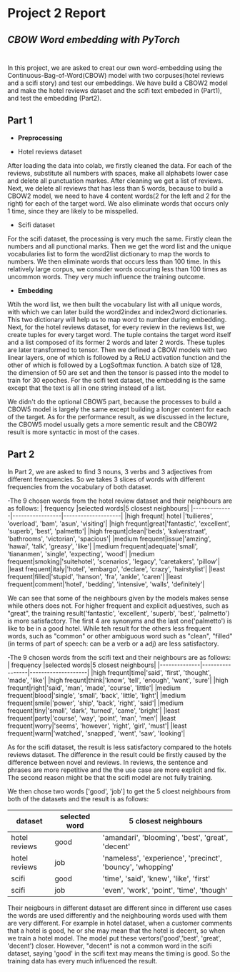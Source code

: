 # Project 2 Report
## *CBOW Word embedding with PyTorch* <br/><br/>


In this project, we are asked to creat our own word-embedding using the Continuous-Bag-of-Word(CBOW) model with two corpuses(hotel reviews and a scifi story) and test our embeddings. We have build a CBOW2 model and make the hotel reviews dataset and the scifi text embeded in (Part1), and test the embedding (Part2). 


## Part 1


- **Preprocessing**

- Hotel reviews dataset

After loading the data into colab, we firstly cleaned the data. For each of the reviews, substitute all numbers with spaces, make all alphabets lower case and delete all punctuation markes. After cleaning we get a list of reviews. Next, we delete all reviews that has less than 5 words, because to build a CBOW2 model, we need to have 4 content words(2 for the left and 2 for the right) for each of the target word. We also eliminate words that occurs only 1 time, since they are likely to be misspelled.

- Scifi dataset

For the scifi dataset, the processing is very much the same. Firstly clean the numbers and all punctional marks. Then we get the word list and the unique vocabularies list to form the word2list dictionary to map the words to numbers. We then eliminate words that occurs less than 100 time. In this relatively large corpus, we consider words occuring less than 100 times as uncommon words. They very much influence the training outcome.


- **Embedding**

Wtih the word list, we then built the vocabulary list with all unique words, with which we can later build the word2index and index2word dictionaries. This two dictionary will help us to map word to number during embedding.
Next, for the hotel reviews dataset, for every review in the reviews list, we create tuples for every target word. The tuple contains the target word itself and a list composed of its former 2 words and later 2 words. These tuples are later transformed to tensor.
Then we defined a CBOW models with two linear layers, one of which is followed by a ReLU activation function and the other of which is followed by a LogSoftmax function. A batch size of 128, the dimension of 50 are set and then the tensor is passed into the model to train for 30 epoches. For the scifi text dataset, the embedding is the same except that the text is all in one string instead of a list.


We didn't do the optional CBOW5 part, because the processes to build a CBOW5 model is largely the same except building a longer content for each of the target. As for the performance result, as we discussed in the lecture, the CBOW5 model usually gets a more sementic result and the CBOW2 result is more syntactic in most of the cases.

## Part 2

In Part 2, we are asked to find 3 nouns, 3 verbs and 3 adjectives from different frenquencies. So we takes 3 slices of words with different frequencies from the vocabulary of both dataset. 

-The 9 chosen words from the hotel review dataset and their neighbours are as follows:
|    frequency  |selected words|5 closest neighbours|
|--------------|-----------------|--------------------|
|high frequnt|        hotel      |'tuilieres', 'overload', 'bam', 'asun', 'visiting'|
|high frequnt|great|'fantastic', 'excellent', 'superb', 'best', 'palmetto'|
|high frequnt|clean|'beds', 'kalverstraat', 'bathrooms', 'victorian', 'spacious'|
|medium frequent|issue|'amzing', 'hawai', 'talk', 'greasy', 'like'|
|medium frequent|adequate|'small', 'tiananmen', 'single', 'expecting', 'wood'|
|medium frequent|smoking|'suitehotel', 'scenarios', 'legacy', 'caretakers', 'pillow'|
|least frequent|italy|'hotel', 'embargo', 'declare', 'crazy', 'hairstylist'|
|least frequent|filled|'stupid', 'hanson', 'fra', 'ankle', 'caren'|
|least frequent|comment|'hotel', 'bedding', 'intensive', 'walls', 'definitely'|

We can see that some of the neighbours given by the models makes sense while others does not. For higher frequent and explicit adjuestives, such as "great", the training result('fantastic', 'excellent', 'superb', 'best', 'palmetto') is more satisfactory. The first 4 are synonyms and the last one('palmetto') is like to be in a good hotel. While teh result for the others less frequent words, such as "common" or other ambiguous word such as "clean", "filled"(in terms of part of speech: can be a verb or a adj) are less satisfactory. 

-The 9 chosen words from the scifi text and their neighbours are as follows:
|    frequency  |selected words|5 closest neighbours|
|--------------|-----------------|--------------------|
|high frequnt|time|'said', 'first', 'thought', 'made', 'like'|
|high frequnt|think|'know', 'tell', 'enough', 'want', 'sure'|
|high frequnt|right|'said', 'man', 'made', 'course', 'little'|
|medium frequent|blood|'single', 'small', 'back', 'little', 'light'|
|medium frequent|smile|'power', 'ship', 'back', 'right', 'said'|
|medium frequent|tiny|'small', 'dark', 'turned', 'came', 'bright'|
|least frequent|party|'course', 'way', 'point', 'man', 'men'|
|least frequent|worry|'seems', 'however', 'right', 'girl', 'must'|
|least frequent|warm|'watched', 'snapped', 'went', 'saw', 'looking'|

As for the scifi dataset, the result is less satisfactory compared to the hotels reviews dataset. The difference in the result could be firstly caused by the difference between novel and reviews. In reviews, the sentence and phrases are more repetitive and the the use case are more explicit and fix. The second reason might be that the scifi model are not fully training.

We then chose two words \['good', 'job'] to get the 5 cloest neighbours from both of the datasets and the result is as follows:

| dataset  |selected word|5 closest neighbours|
|--------------|-----------------|--------------------|
|hotel reviews|good|'amandari', 'blooming', 'best', 'great', 'decent'|
|hotel reviews|job|'nameless', 'experience', 'precinct', 'bouncy', 'whopping'|
|scifi|good|'time', 'said', 'knew', 'like', 'first'|
|scifi|job|'even', 'work', 'point', 'time', 'though'|

Their neigbours in different dataset are different since in different use cases the words are used differently and the neighbouring words used with them are very different. For example in hotel dataset, when a customer comments that a hotel is good, he or she may mean that the hotel is decent, so when we train a hotel model. The model put these vertors('good','best', 'great', 'decent') closer. However, "decent" is not a common word in the scifi dataset, saying 'good' in the scifi text may means the timing is good. So the training data has every much influenced the result.
